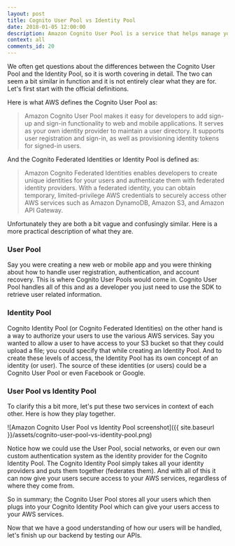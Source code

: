 ```yaml
---
layout: post
title: Cognito User Pool vs Identity Pool
date: 2018-01-05 12:00:00
description: Amazon Cognito User Pool is a service that helps manage your users and the sign-up and sign-in functionality for your mobile or web app. Cognito Identity Pool or Cognito Federated Identities is a service that uses identity providers (like Google, Facebook, or Cognito User Pool) to secure access to other AWS resources.
context: all
comments_id: 20
---
```


We often get questions about the differences between the Cognito User Pool and the Identity Pool, so it is worth covering in detail. The two can seem a bit similar in function and it is not entirely clear what they are for. Let's first start with the official definitions.

Here is what AWS defines the Cognito User Pool as:

> Amazon Cognito User Pool makes it easy for developers to add sign-up and sign-in functionality to web and mobile applications. It serves as your own identity provider to maintain a user directory. It supports user registration and sign-in, as well as provisioning identity tokens for signed-in users.

And the Cognito Federated Identities or Identity Pool is defined as:

> Amazon Cognito Federated Identities enables developers to create unique identities for your users and authenticate them with federated identity providers. With a federated identity, you can obtain temporary, limited-privilege AWS credentials to securely access other AWS services such as Amazon DynamoDB, Amazon S3, and Amazon API Gateway.

Unfortunately they are both a bit vague and confusingly similar. Here is a more practical description of what they are.

### User Pool

Say you were creating a new web or mobile app and you were thinking about how to handle user registration, authentication, and account recovery. This is where Cognito User Pools would come in. Cognito User Pool handles all of this and as a developer you just need to use the SDK to retrieve user related information.

### Identity Pool

Cognito Identity Pool (or Cognito Federated Identities) on the other hand is a way to authorize your users to use the various AWS services. Say you wanted to allow a user to have access to your S3 bucket so that they could upload a file; you could specify that while creating an Identity Pool. And to create these levels of access, the Identity Pool has its own concept of an identity (or user). The source of these identities (or users) could be a Cognito User Pool or even Facebook or Google.

### User Pool vs Identity Pool

To clarify this a bit more, let's put these two services in context of each other. Here is how they play together.

![Amazon Cognito User Pool vs Identity Pool screenshot]({{ site.baseurl }}/assets/cognito-user-pool-vs-identity-pool.png)

Notice how we could use the User Pool, social networks, or even our own custom authentication system as the identity provider for the Cognito Identity Pool. The Cognito Identity Pool simply takes all your identity providers and puts them together (federates them). And with all of this it can now give your users secure access to your AWS services, regardless of where they come from.

So in summary; the Cognito User Pool stores all your users which then plugs into your Cognito Identity Pool which can give your users access to your AWS services.

Now that we have a good understanding of how our users will be handled, let's finish up our backend by testing our APIs.
